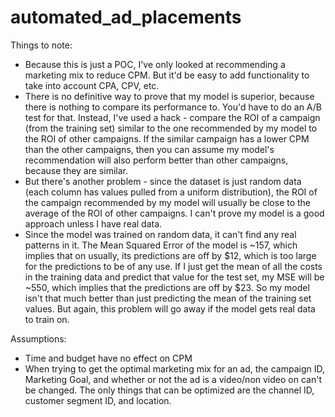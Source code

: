 # automated_ad_placements

Things to note:
- Because this is just a POC, I've only looked at recommending a marketing mix to reduce CPM. But it'd be easy to add functionality to take into account CPA, CPV, etc.
- There is no definitive way to prove that my model is superior, because there is nothing to compare its performance to. You'd have to do an A/B test for that. Instead, I've used a hack - compare the ROI of a campaign (from the training set) similar to the one recommended by my model to the ROI of other campaigns. If the similar campaign has a lower CPM than the other campaigns, then you can assume my model's recommendation will also perform better than other campaigns, because they are similar.
- But there's another problem - since the dataset is just random data (each column has values pulled from a uniform distribution), the ROI of the campaign recommended by my model will usually be close to the average of the ROI of other campaigns. I can't prove my model is a good approach unless I have real data.
- Since the model was trained on random data, it can't find any real patterns in it. The Mean Squared Error of the model is ~157, which implies that on usually, its predictions are off by $12, which is too large for the predictions to be of any use. If I just get the mean of all the costs in the training data and predict that value for the test set, my MSE will be ~550, which implies that the predictions are off by $23. So my model isn't that much better than just predicting the mean of the training set values. But again, this problem will go away if the model gets real data to train on.

Assumptions:
- Time and budget have no effect on CPM
- When trying to get the optimal marketing mix for an ad, the campaign ID, Marketing Goal, and whether or not the ad is a video/non video on can't be changed. The only things that can be optimized are the channel ID, customer segment ID, and location.